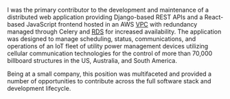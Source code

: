 I was the primary contributor to the development and maintenance of a distributed web
application providing Django-based REST APIs and a React-based JavaScript frontend
hosted in an AWS [VPC](https://aws.amazon.com/vpc/) with redundancy managed through
Celery and [RDS](https://aws.amazon.com/rds/) for increased availability. The
application was designed to manage scheduling, status, communications, and operations of
an IoT fleet of utility power management devices utilizing cellular communication
technologies for the control of more than 70,000 billboard structures in the US,
Australia, and South America.

Being at a small company, this position was multifaceted and provided a number of
opportunities to contribute across the full software stack and development lifecycle.
